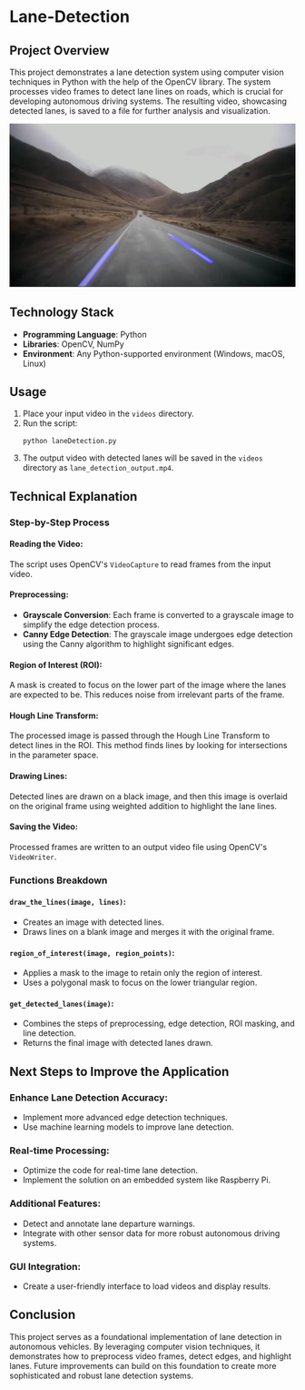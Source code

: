 # Lane-Detection

<h2>Project Overview</h2>
    <p>This project demonstrates a lane detection system using computer vision techniques in Python with the help of the OpenCV library. The system processes video frames to detect lane lines on roads, which is crucial for developing autonomous driving systems. The resulting video, showcasing detected lanes, is saved to a file for further analysis and visualization.</p>
<img src="https://github.com/Papakobina/Lane-Detection/blob/main/lane_detection_overview.png"/>
    
  <h2>Technology Stack</h2>
    <ul>
        <li><strong>Programming Language</strong>: Python</li>
        <li><strong>Libraries</strong>: OpenCV, NumPy</li>
        <li><strong>Environment</strong>: Any Python-supported environment (Windows, macOS, Linux)</li>
  </ul>
    
<h2>Usage</h2>
    <ol>
        <li>Place your input video in the <code>videos</code> directory.</li>
        <li>Run the script:
            <pre><code>python laneDetection.py</code></pre>
        </li>
        <li>The output video with detected lanes will be saved in the <code>videos</code> directory as <code>lane_detection_output.mp4</code>.</li>
    </ol>

  <h2>Technical Explanation</h2>
    
  <h3>Step-by-Step Process</h3>
    <h4>Reading the Video:</h4>
    <p>The script uses OpenCV's <code>VideoCapture</code> to read frames from the input video.</p>
    
  <h4>Preprocessing:</h4>
    <ul>
        <li><strong>Grayscale Conversion</strong>: Each frame is converted to a grayscale image to simplify the edge detection process.</li>
        <li><strong>Canny Edge Detection</strong>: The grayscale image undergoes edge detection using the Canny algorithm to highlight significant edges.</li>
    </ul>
    
  <h4>Region of Interest (ROI):</h4>
    <p>A mask is created to focus on the lower part of the image where the lanes are expected to be. This reduces noise from irrelevant parts of the frame.</p>
    
  <h4>Hough Line Transform:</h4>
    <p>The processed image is passed through the Hough Line Transform to detect lines in the ROI. This method finds lines by looking for intersections in the parameter space.</p>
    
  <h4>Drawing Lines:</h4>
    <p>Detected lines are drawn on a black image, and then this image is overlaid on the original frame using weighted addition to highlight the lane lines.</p>
        <h4>Saving the Video:</h4>
    <p>Processed frames are written to an output video file using OpenCV's <code>VideoWriter</code>.</p>
    
  <h3>Functions Breakdown</h3>
    
  <h4><code>draw_the_lines(image, lines)</code>:</h4>
    <ul>
        <li>Creates an image with detected lines.</li>
        <li>Draws lines on a blank image and merges it with the original frame.</li>
    </ul>
    
  <h4><code>region_of_interest(image, region_points)</code>:</h4>
    <ul>
        <li>Applies a mask to the image to retain only the region of interest.</li>
        <li>Uses a polygonal mask to focus on the lower triangular region.</li>
    </ul>
    
  <h4><code>get_detected_lanes(image)</code>:</h4>
    <ul>
        <li>Combines the steps of preprocessing, edge detection, ROI masking, and line detection.</li>
        <li>Returns the final image with detected lanes drawn.</li>
    </ul>

  <h2>Next Steps to Improve the Application</h2>
    <h3>Enhance Lane Detection Accuracy:</h3>
    <ul>
        <li>Implement more advanced edge detection techniques.</li>
        <li>Use machine learning models to improve lane detection.</li>
    </ul>

  <h3>Real-time Processing:</h3>
    <ul>
        <li>Optimize the code for real-time lane detection.</li>
        <li>Implement the solution on an embedded system like Raspberry Pi.</li>
    </ul>

  <h3>Additional Features:</h3>
    <ul>
        <li>Detect and annotate lane departure warnings.</li>
        <li>Integrate with other sensor data for more robust autonomous driving systems.</li>
    </ul>

  <h3>GUI Integration:</h3>
    <ul>
        <li>Create a user-friendly interface to load videos and display results.</li>
    </ul>

  <h2>Conclusion</h2>
  <p>This project serves as a foundational implementation of lane detection in autonomous vehicles. By leveraging computer vision techniques, it demonstrates how to preprocess video frames, detect edges, and highlight lanes. Future improvements can build on this foundation to create more sophisticated and robust lane detection systems.</p>
